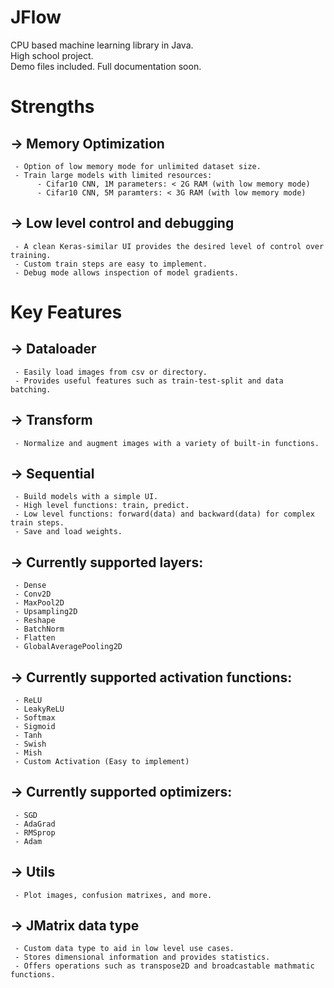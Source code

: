 # JFlow
CPU based machine learning library in Java.  
High school project.  
Demo files included. Full documentation soon.  
# Strengths  
## -> Memory Optimization  
     - Option of low memory mode for unlimited dataset size.  
     - Train large models with limited resources:  
          - Cifar10 CNN, 1M parameters: < 2G RAM (with low memory mode)  
          - Cifar10 CNN, 5M paramters: < 3G RAM (with low memory mode)  
## -> Low level control and debugging  
     - A clean Keras-similar UI provides the desired level of control over training.  
     - Custom train steps are easy to implement.  
     - Debug mode allows inspection of model gradients.  
# Key Features  
##  -> Dataloader  
     - Easily load images from csv or directory.  
     - Provides useful features such as train-test-split and data batching.  
##  -> Transform  
     - Normalize and augment images with a variety of built-in functions.  
##  -> Sequential  
     - Build models with a simple UI.  
     - High level functions: train, predict.  
     - Low level functions: forward(data) and backward(data) for complex train steps.  
     - Save and load weights.  
##  -> Currently supported layers:  
     - Dense  
     - Conv2D   
     - MaxPool2D  
     - Upsampling2D  
     - Reshape  
     - BatchNorm  
     - Flatten
     - GlobalAveragePooling2D
##  -> Currently supported activation functions:  
     - ReLU  
     - LeakyReLU  
     - Softmax  
     - Sigmoid  
     - Tanh  
     - Swish
     - Mish
     - Custom Activation (Easy to implement)  
## -> Currently supported optimizers:
     - SGD
     - AdaGrad
     - RMSprop
     - Adam
##  -> Utils  
     - Plot images, confusion matrixes, and more.  
##  -> JMatrix data type  
     - Custom data type to aid in low level use cases.  
     - Stores dimensional information and provides statistics.  
     - Offers operations such as transpose2D and broadcastable mathmatic functions.  